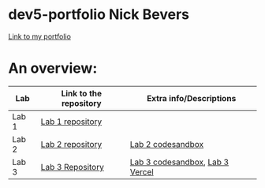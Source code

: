 # dev5-portfolio Nick Bevers
[Link to my portfolio](https://github.com/NickBevers/dev5-portfolio)

# An overview:
Lab | Link to the repository | Extra info/Descriptions
----|------------------------|----------------------------
Lab 1| [Lab 1 repository](https://github.com/Chelsea-VB/DEV5-LAB1)|
Lab 2| [Lab 2 repository](https://github.com/NickBevers/dev5-lab2)| [Lab 2 codesandbox](https://r29eqd.csb.app/)|
Lab 3| [Lab 3 Repository](https://github.com/NickBevers/dev5-lab3)| [Lab 3 codesandbox](https://qmm6sb.csb.app/), [Lab 3 Vercel](https://dev5-lab3.vercel.app/)|